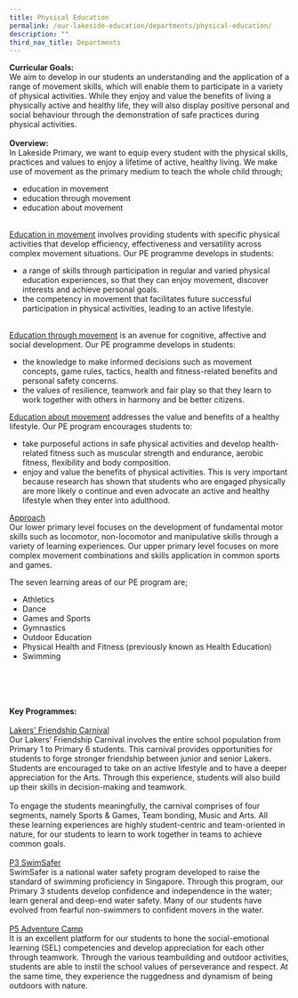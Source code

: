```yaml
---
title: Physical Education
permalink: /our-lakeside-education/departments/physical-education/
description: ""
third_nav_title: Departments
---
```


<b>Curricular Goals:</b>
<br>
We aim to develop in our students an understanding and the application of a range of movement skills, which will enable them to participate in a variety of physical activities. While they enjoy and value the benefits of living a physically active and healthy life, they will also display positive personal and social behaviour through the demonstration of safe practices during physical activities.
<br><br>
<b>Overview:</b>
<br>
In Lakeside Primary, we want to equip every student with the physical skills, practices and values to enjoy a lifetime of active, healthy living. We make use of movement as the primary medium to teach the whole child through;<br>
<ul><li>education in movement</li>
<li>education through movement</li>
<li>education about movement</li></ul>
<br>
<u>Education in movement</u> involves providing students with specific physical activities that develop efficiency, effectiveness and versatility across complex movement situations. Our PE programme develops in students:
<ul><li>a range of skills through participation in regular and varied physical education experiences, so that they can enjoy movement, discover interests and achieve personal goals.</li>
<li>the competency in movement that facilitates future successful participation in physical activities, leading to an active lifestyle.</li></ul>
<br>
	<u>Education through movement</u> is an avenue for cognitive, affective and social development. Our PE programme develops in students:
<ul><li>the knowledge to make informed decisions such as movement concepts, game rules, tactics, health and fitness-related benefits and personal safety concerns.</li>
<li>the values of resilience, teamwork and fair play so that they learn to work together with others in harmony and be better citizens.</li></ul>

<u>Education about movement</u> addresses the value and benefits of a healthy lifestyle. Our PE program encourages students to:
<ul><li>take purposeful actions in safe physical activities and develop health-related fitness such as muscular strength and endurance, aerobic fitness, flexibility and body composition.</li>
<li>enjoy and value the benefits of physical activities. This is very important because research has shown that students who are engaged physically are more likely o continue and even advocate an active and healthy lifestyle when they enter into adulthood.</li></ul>

<u>Approach</u><br>
Our lower primary level focuses on the development of fundamental motor skills such as locomotor, non-locomotor and manipulative skills through a variety of learning experiences. Our upper primary level focuses on more complex movement combinations and skills application in common sports and games.

The seven learning areas of our PE program are;
<ul><li>Athletics</li>
<li>Dance</li>
<li>Games and Sports</li>
<li>Gymnastics</li>
<li>Outdoor Education</li>
<li>Physical Health and Fitness (previously known as Health Education)</li>
<li>Swimming</li></ul>
<br><br>
<br><br>
<b>Key Programmes:</b>
<br><br>
<u>Lakers' Friendship Carnival</u>
<br>
Our Lakers’ Friendship Carnival involves the entire school population from Primary 1 to Primary 6 students. This carnival provides opportunities for students to forge stronger friendship between junior and senior Lakers. Students are encouraged to take on an active lifestyle and to have a deeper appreciation for the Arts. Through this experience, students will also build up their skills in decision-making and teamwork.
<br><br>
To engage the students meaningfully, the carnival comprises of four segments, namely Sports & Games, Team bonding, Music and Arts. All these learning experiences are highly student-centric and team-oriented in nature, for our students to learn to work together in teams to achieve common goals.
<br><br>
<u>P3 SwimSafer</u>
<br>
SwimSafer is a national water safety program developed to raise the standard of swimming proficiency in Singapore. Through this program, our Primary 3 students develop confidence and independence in the water; learn general and deep-end water safety. Many of our students have evolved from fearful non-swimmers to confident movers in the water.
<br><br>
<u>P5 Adventure Camp</u>
<br>
It is an excellent platform for our students to hone the social-emotional learning (SEL) competencies and develop appreciation for each other through teamwork. Through the various teambuilding and outdoor activities, students are able to instil the school values of perseverance and respect. At the same time, they experience the ruggedness and dynamism of being outdoors with nature.